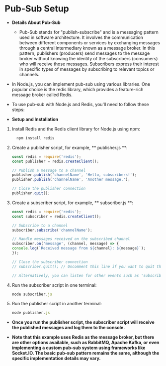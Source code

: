 # Pub-Sub Setup

* **Details About Pub-Sub**
    * Pub-Sub stands for "publish-subscribe" and is a messaging pattern used in software architecture. It involves the communication between different components or services by exchanging messages through a central intermediary known as a message broker. In this pattern, publishers (producers) send messages to the message broker without knowing the identity of the subscribers (consumers) who will receive those messages. Subscribers express their interest in specific types of messages by subscribing to relevant topics or channels.

* In Node.js, you can implement pub-sub using various libraries. One popular choice is the redis library, which provides a feature-rich message broker called Redis.

* To use pub-sub with Node.js and Redis, you'll need to follow these steps:

* **Setup and Installation**

1. Install Redis and the Redis client library for Node.js using npm:
    ```js
      npm install redis

2. Create a publisher script, for example, ** publisher.js **:
    ```js
    const redis = require('redis');
    const publisher = redis.createClient();

    // Publish a message to a channel
    publisher.publish('channelName', 'Hello, subscribers!');
    publisher.publish('channelName', 'Another message.');

    // Close the publisher connection
    publisher.quit();

3. Create a subscriber script, for example, ** subscriber.js **:
    ```js
    const redis = require('redis');
    const subscriber = redis.createClient();

    // Subscribe to a channel
    subscriber.subscribe('channelName');

    // Handle messages received on the subscribed channel
    subscriber.on('message', (channel, message) => {
    console.log(`Received message from ${channel}: ${message}`);
    });

    // Close the subscriber connection
    // subscriber.quit(); // Uncomment this line if you want to quit the connection manually

    // Alternatively, you can listen for other events such as 'subscribe', 'unsubscribe', etc.

4. Run the subscriber script in one terminal:
    ```js
    node subscriber.js

5. Run the publisher script in another terminal:
    ```js
    node publisher.js

* **Once you run the publisher script, the subscriber script will receive the published messages and log them to the console.**

* **Note that this example uses Redis as the message broker, but there are other options available, such as RabbitMQ, Apache Kafka, or even implementing a custom pub-sub system using frameworks like Socket.IO. The basic pub-sub pattern remains the same, although the specific implementation details may vary.**
